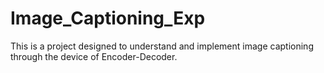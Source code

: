 # Image_Captioning_Exp
This is a project designed to understand and implement image captioning through the device of Encoder-Decoder.

